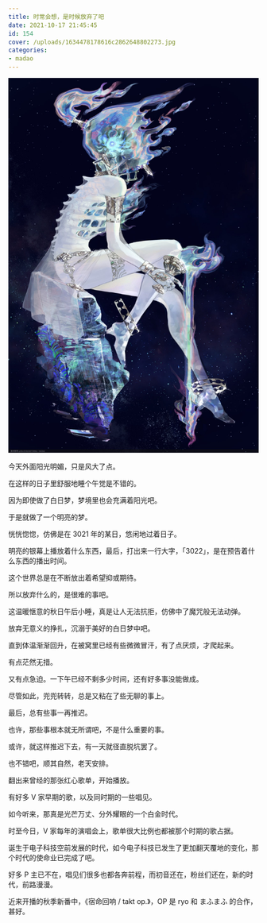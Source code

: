 ```yaml
---
title: 时常会想，是时候放弃了吧
date: 2021-10-17 21:45:45
id: 154
cover: /uploads/1634478178616c2862648802273.jpg
categories:
- madao
---
```


![骸呀骸哟 @HAIYAHAIYOHAI](/uploads/1634478178616c2862648802273.jpg)

今天外面阳光明媚，只是风大了点。

在这样的日子里舒服地睡个午觉是不错的。

因为即使做了白日梦，梦境里也会充满着阳光吧。

于是就做了一个明亮的梦。

恍恍惚惚，仿佛是在 3021 年的某日，悠闲地过着日子。

明亮的银幕上播放着什么东西，最后，打出来一行大字，「3022」，是在预告着什么东西的播出时间。

这个世界总是在不断放出着希望抑或期待。

所以放弃什么的，是很难的事吧。

这温暖惬意的秋日午后小睡，真是让人无法抗拒，仿佛中了魔咒般无法动弹。

放弃无意义的挣扎，沉溺于美好的白日梦中吧。

直到体温渐渐回升，在被窝里已经有些微微冒汗，有了点厌烦，才爬起来。

有点茫然无措。

又有点急迫。一下午已经不剩多少时间，还有好多事没能做成。

尽管如此，兜兜转转，总是又粘在了些无聊的事上。

最后，总有些事一再推迟。

也许，那些事根本就无所谓吧，不是什么重要的事。

或许，就这样推迟下去，有一天就径直脱坑罢了。

也不错吧，顺其自然，老天安排。

翻出来曾经的那张红心歌单，开始播放。

有好多 V 家早期的歌，以及同时期的一些唱见。

如今听来，那真是光芒万丈、分外耀眼的一个白金时代。

时至今日，V 家每年的演唱会上，歌单很大比例也都被那个时期的歌占据。

诞生于电子科技空前发展的时代，如今电子科技已发生了更加翻天覆地的变化，那个时代的使命业已完成了吧。

好多 P 主已不在，唱见们很多也都各奔前程，而初音还在，粉丝们还在，新的时代，前路漫漫。

近来开播的秋季新番中，《宿命回响 / takt op.》，OP 是 ryo 和 まふまふ 的合作，甚好。
